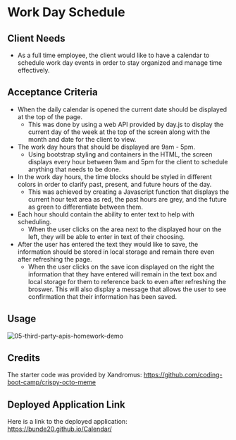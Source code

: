 # Work Day Schedule

## Client Needs
- As a full time employee, the client would like to have a calendar to schedule work day events in order to stay organized and manage time effectively.
  
## Acceptance Criteria
- When the daily calendar is opened the current date should be displayed at the top of the page.
    - This was done by using a web API provided by day.js to display the current day of the week at the top of the screen along with the month and date for the client to view.
- The work day hours that should be displayed are 9am - 5pm.
    - Using bootstrap styling and containers in the HTML, the screen displays every hour between 9am and 5pm for the client to schedule anything that needs to be done.
- In the work day hours, the time blocks should be styled in different colors in order to clarify past, present, and future hours of the day.
    - This was achieved by creating a Javascript function that displays the current hour text area as red, the past hours are grey, and the future as green to differentiate between them.
- Each hour should contain the ability to enter text to help with scheduling.
    - When the user clicks on the area next to the displayed hour on the left, they will be able to enter in text of their choosing.
- After the user has entered the text they would like to save, the information should be stored in local storage and remain there even after refreshing the page.
    - When the user clicks on the save icon displayed on the right the information that they have entered will remain in the text box and local storage for them to reference back to even after refreshing the broswer. This will also display a message that allows the user to see confirmation that their information has been saved.

## Usage
![05-third-party-apis-homework-demo](https://github.com/Bunde20/Calendar/assets/135177057/61e37fb5-eb69-4423-8309-0b26c00dcb08)

## Credits
The starter code was provided by Xandromus: https://github.com/coding-boot-camp/crispy-octo-meme

## Deployed Application Link
Here is a link to the deployed application: https://bunde20.github.io/Calendar/
